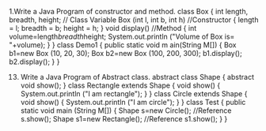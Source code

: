 1.Write a Java Program of constructor and method.
class Box
{
int length, breadth, height; // Class Variable
Box (int l, int b, int h) //Constructor
{
length = l;
breadth = b;
height = h;
}
void display() //Method
{
int volume=length*breadth*height;
System.out.println ("Volume of Box is= "+volume);
}
}
class Demo1
{
public static void m
ain(String M[])
{
Box b1=new Box (10, 20, 30);
Box b2=new Box (100, 200, 300);
b1.display();
b2.display();
}
}

13. Write a Java Program of Abstract class.
abstract class Shape
{ 
 abstract void show(); 
} 
class Rectangle extends Shape
{ 
 void show()
 {
 System.out.println ("I am rectangle");
 } 
} 
class Circle extends Shape
 { 
 void show()
 {
 System.out.println ("I am circle");
 } 
} 
class Test
{ 
public static void main (String M[])
 { 
 Shape s=new Circle(); //Reference
 s.show(); 
Shape s1=new Rectangle(); //Reference
 s1.show();
 } 
} 


